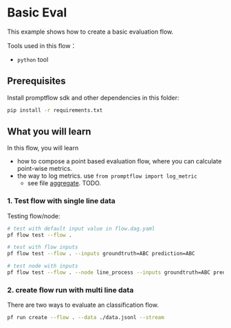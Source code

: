 # Basic Eval
This example shows how to create a basic evaluation flow. 

Tools used in this flow：
- `python` tool

## Prerequisites

Install promptflow sdk and other dependencies in this folder:
```bash
pip install -r requirements.txt
```

## What you will learn

In this flow, you will learn
- how to compose a point based evaluation flow, where you can calculate point-wise metrics.
- the way to log metrics. use `from promptflow import log_metric`
    - see file [aggregate](aggregate.py). TODO.

### 1. Test flow with single line data

Testing flow/node:
```bash
# test with default input value in flow.dag.yaml
pf flow test --flow .

# test with flow inputs
pf flow test --flow . --inputs groundtruth=ABC prediction=ABC

# test node with inputs
pf flow test --flow . --node line_process --inputs groundtruth=ABC prediction=ABC
```

### 2. create flow run with multi line data
There are two ways to evaluate an classification flow.

```bash
pf run create --flow . --data ./data.jsonl --stream
```
